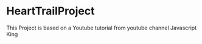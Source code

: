 # HeartTrailProject
This Project is based on a Youtube tutorial from youtube channel Javascript King 
